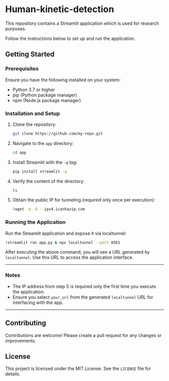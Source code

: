 # Human-kinetic-detection

This repository contains a Streamlit application which is used for research purposes.

Follow the instructions below to set up and run the application.

## Getting Started

### Prerequisites

Ensure you have the following installed on your system:
- Python 3.7 or higher
- pip (Python package manager)
- npm (Node.js package manager)

### Installation and Setup

1. Clone the repository:
   ```bash
   git clone https://github.com/my-repo.git
   ```

2. Navigate to the `app` directory:
   ```bash
   cd app
   ```

3. Install Streamlit with the `-q` tag:
   ```bash
   pip install streamlit -q
   ```

4. Verify the content of the directory:
   ```bash
   ls
   ```

5. Obtain the public IP for tunneling (required only once per execution):
   ```bash
   !wget -q -O - ipv4.icanhazip.com
   ```

### Running the Application

Run the Streamlit application and expose it via localtunnel:
   ```bash
   !streamlit run app.py & npx localtunnel --port 8501
   ```

After executing the above command, you will see a URL generated by `localtunnel`. Use this URL to access the application interface.

---

### Notes

- The IP address from step 5 is required only the first time you execute the application.
- Ensure you select `your_url` from the generated `localtunnel` URL for interfacing with the app.

---

## Contributing

Contributions are welcome! Please create a pull request for any changes or improvements.

## License

This project is licensed under the MIT License. See the `LICENSE` file for details.
